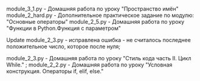 module_3_1.py - Домашняя работа по уроку "Пространство имён"
module_2_hard.py  - Дополнительное практическое задание по модулю: "Основные операторы"
module_2_5.py - Домашняя работа по уроку "Функции в Python.Функция с параметром"

Update module_2_3.py - исправлена ошибка - не считалось последнее положительное число, которое после нуля;

module_2_3.py - Домашняя работа по уроку "Стиль кода часть II. Цикл While." ;
module_2_2.py - Домашняя работа по уроку "Условная конструкция. Операторы if, elif, else."
